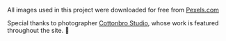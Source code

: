 All images used in this project were downloaded for free from [Pexels.com](https://www.pexels.com/)

Special thanks to photographer [Cottonbro Studio](https://www.pexels.com/@cottonbro/), whose work is featured throughout the site. 🙌


